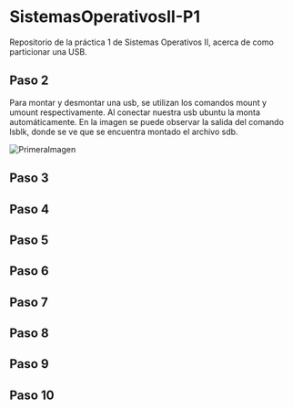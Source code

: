 # SistemasOperativosII-P1
Repositorio de la práctica 1 de Sistemas Operativos II, acerca de como particionar una USB.

## Paso 2
Para montar y desmontar una usb, se utilizan los comandos mount y umount respectivamente. 
Al conectar nuestra usb ubuntu la monta automáticamente. En la imagen se puede observar la salida del comando lsblk, donde se ve que se encuentra montado el archivo sdb. 

![PrimeraImagen](PrimeraImagen)

## Paso 3

## Paso 4

## Paso 5

## Paso 6

## Paso 7

## Paso 8

## Paso 9

## Paso 10
